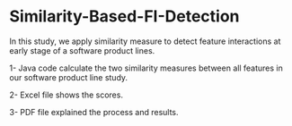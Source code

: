 # Similarity-Based-FI-Detection
In this study, we apply similarity measure to detect feature interactions at early stage of a software product lines.


1- Java code calculate the two similarity measures between all features in our software product line study.


2- Excel file shows the scores.


3- PDF file explained the process and results.
